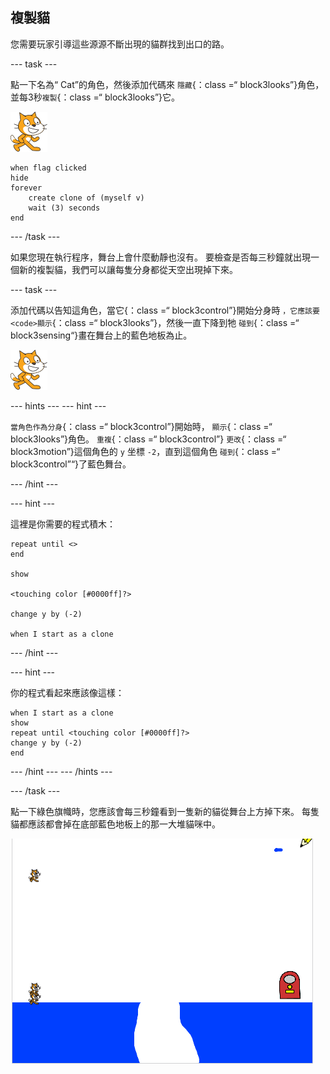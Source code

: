 ## 複製貓

您需要玩家引導這些源源不斷出現的貓群找到出口的路。

\--- task \---

點一下名為“ Cat”的角色，然後添加代碼來 `隱藏`{：class =“ block3looks”}角色，並每3秒`複製`{：class =“ block3looks”}它。

![貓角色](images/cat-sprite.png)

```blocks3
when flag clicked
hide
forever
    create clone of (myself v)
    wait (3) seconds
end
```

\--- /task \---

如果您現在執行程序，舞台上會什麼動靜也沒有。 要檢查是否每三秒鐘就出現一個新的複製貓，我們可以讓每隻分身都從天空出現掉下來。

\--- task \---

添加代碼以告知這角色，當它</code>{：class =“ block3control”}開始分身時 `，它應該要 <code>顯示`{：class =“ block3looks”}，然後一直下降到牠 `碰到`{：class =“ block3sensing“}畫在舞台上的藍色地板為止。

![貓角色](images/cat-sprite.png)

\--- hints \--- \--- hint \---

`當角色作為分身`{：class =“ block3control”}開始時， `顯示`{：class =“ block3looks”}角色。 `重複`{：class =“ block3control”} `更改`{：class =“ block3motion”}這個角色的 `y` 坐標 `-2`，直到這個角色 `碰到`{：class =“ block3control”“}了藍色舞台。

\--- /hint \---

\--- hint \---

這裡是你需要的程式積木：

```blocks3
repeat until <>
end

show

<touching color [#0000ff]?>

change y by (-2)

when I start as a clone
```

\--- /hint \---

\--- hint \---

你的程式看起來應該像這樣：

```blocks3
when I start as a clone
show
repeat until <touching color [#0000ff]?>
change y by (-2)
end
```

\--- /hint \--- \--- /hints \---

\--- /task \---

點一下綠色旗幟時，您應該會每三秒鐘看到一隻新的貓從舞台上方掉下來。 每隻貓都應該都會掉在底部藍色地板上的那一大堆貓咪中。

![掉下來的貓咪](images/falling-cats.png)
